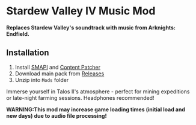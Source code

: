 # Stardew Valley IV Music Mod

**Replaces Stardew Valley's soundtrack with music from Arknights: Endfield.**

## Installation
1. Install [SMAPI](https://www.nexusmods.com/stardewvalley/mods/2400) and [Content Patcher](https://www.nexusmods.com/stardewvalley/mods/1915)
2. Download main pack from [Releases](https://github.com/Rosmontis220/StardewValleyIV/releases)
3. Unzip into `Mods` folder

Immerse yourself in Talos II's atmosphere - perfect for mining expeditions or late-night farming sessions. Headphones recommended!

**WARNING:This mod may increase game loading times (initial load and new days) due to audio file processing!**
